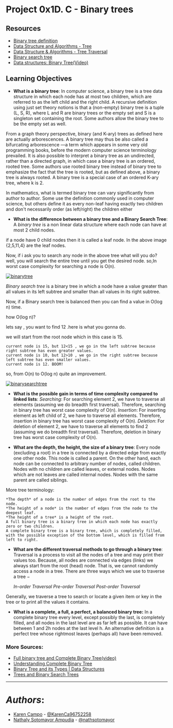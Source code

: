 # Project 0x1D. C - Binary trees

## Resources 

* [Binary tree definition](https://en.wikipedia.org/wiki/Binary_tree)
* [Data Structure and Algorithms - Tree](https://www.tutorialspoint.com/data_structures_algorithms/tree_data_structure.htm)
* [Data Structure & Algorithms - Tree Traversal](https://www.tutorialspoint.com/data_structures_algorithms/tree_traversal.htm)
* [Binary search tree](https://en.wikipedia.org/wiki/Binary_search_tree)
* [Data structures: Binary Tree(Video)](https://www.youtube.com/watch?v=H5JubkIy_p8)

## Learning Objectives


* **What is a binary tree**: In computer science, a binary tree is a tree data structure in which each node has at most two children, which are referred to as the left child and the right child. A recursive definition using just set theory notions is that a (non-empty) binary tree is a tuple (L, S, R), where L and R are binary trees or the empty set and S is a singleton set containing the root. Some authors allow the binary tree to be the empty set as well.

From a graph theory perspective, binary (and K-ary) trees as defined here are actually arborescences. A binary tree may thus be also called a bifurcating arborescence —a term which appears in some very old programming books, before the modern computer science terminology prevailed. It is also possible to interpret a binary tree as an undirected, rather than a directed graph, in which case a binary tree is an ordered, rooted tree. Some authors use rooted binary tree instead of binary tree to emphasize the fact that the tree is rooted, but as defined above, a binary tree is always rooted. A binary tree is a special case of an ordered K-ary tree, where k is 2.

In mathematics, what is termed binary tree can vary significantly from author to author. Some use the definition commonly used in computer science, but others define it as every non-leaf having exactly two children and don't necessarily order (as left/right) the children either

* **What is the difference between a binary tree and a Binary Search Tree**: A *binary tree* is a non linear data structure where each node can have at most 2 child nodes.

if a node have 0 child nodes then it is called a leaf node. In the above image {2,5,11,4} are the leaf nodes.

Now, if i ask you to search any node in the above tree what will you do? well, you will search the entire tree until you get the desired node. so,In worst case complexity for searching a node is O(n).

<a href="https://imgbb.com/"><img src="https://i.ibb.co/PNnJMS1/binarytree.png" alt="binarytree" border="0"></a>

*Binary search tree* is a binary tree in which a node have a value greater than all values in its left subtree and smaller than all values in its right subtree.

Now, if a Binary search tree is balanced then you can find a value in O(log n) time.

how O(log n)?

lets say , you want to find 12 .here is what you gonna do.

we will start from the root node which in this case is 15.

    current node is 15, but 12<15 , we go in the left subtree because right subtree has even greater values.
    current node is 10, but 12>10 , we go in the right subtree because left subtree has even smaller values.
    current node is 12. BOOM!

so, from O(n) to O(log n) quite an improvement.

<a href="https://imgbb.com/"><img src="https://i.ibb.co/5GdpXmx/binarysearchtree.png" alt="binarysearchtree" border="0"></a>


* **What is the possible gain in terms of time complexity compared to linked lists**: 
    *Searching*: For searching element 2, we have to traverse all elements (assuming we do breadth first traversal). Therefore, searching in binary tree has worst case complexity of O(n).
    *Insertion*: For inserting element as left child of 2, we have to traverse all elements. Therefore, insertion in binary tree has worst case complexity of O(n).
    *Deletion*: For deletion of element 2, we have to traverse all elements to find 2 (assuming we do breadth first traversal). Therefore, deletion in binary tree has worst case complexity of O(n).

* **What are the depth, the height, the size of a binary tree**: Every node (excluding a root) in a tree is connected by a directed edge from exactly one other node. This node is called a parent. On the other hand, each node can be connected to arbitrary number of nodes, called children. Nodes with no children are called leaves, or external nodes. Nodes which are not leaves are called internal nodes. Nodes with the same parent are called siblings.

More tree terminology:

    *The depth* of a node is the number of edges from the root to the node.
    *The height of a node* is the number of edges from the node to the deepest leaf.
    *The height of a tree* is a height of the root.
    A full binary tree is a binary tree in which each node has exactly zero or two children.
    A complete binary tree is a binary tree, which is completely filled, with the possible exception of the bottom level, which is filled from left to right.

* **What are the different traversal methods to go through a binary tree**:
Traversal is a process to visit all the nodes of a tree and may print their values too. Because, all nodes are connected via edges (links) we always start from the root (head) node. That is, we cannot randomly access a node in a tree. There are three ways which we use to traverse a tree −

    *In-order Traversal*
    *Pre-order Traversal*
    *Post-order Traversal*

Generally, we traverse a tree to search or locate a given item or key in the tree or to print all the values it contains.

* **What is a complete, a full, a perfect, a balanced binary tree:**
In a complete binary tree every level, except possibly the last, is completely filled, and all nodes in the last level are as far left as possible. It can have between 1 and 2h nodes at the last level h. An alternative definition is a perfect tree whose rightmost leaves (perhaps all) have been removed.

### More Sources:

* [Full binary tree and Complete Binary Tree(video)](https://www.youtube.com/watch?v=bvpiyKo9hnI)
* [Understanding Complete Binary Tree](https://www.youtube.com/watch?v=443rLvgtAdw)
* [Binary Tree and its Types | Data Structures](https://www.youtube.com/watch?v=vvey2QCs98o)
* [Trees and Binary Search Trees](https://www.youtube.com/watch?v=TocJLRkp4dc)


----------------------------------------------------------------------------------------------------------------
# ***Authors***:

* [Karen Campo](https://github.com/KarenCampo777) - [@KarenCa96752258](https://twitter.com/KarenCa96752258)
* [Nathaly Sotomayor Ampudia](https://github.com/nathsotomayor) - [@nathsotomayor](https://twitter.com/nathsotomayor)


